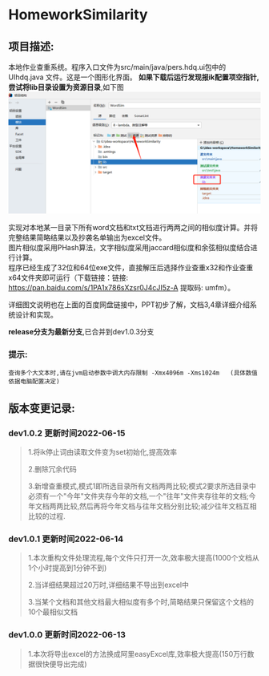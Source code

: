 # HomeworkSimilarity

## 项目描述:

本地作业查重系统。程序入口文件为src/main/java/pers.hdq.ui包中的UIhdq.java 文件。这是一个图形化界面。
**如果下载后运行发现报ik配置项空指针,尝试将lib目录设置为资源目录**,如下图
![img.png](img.png)

实现对本地某一目录下所有word文档和txt文档进行两两之间的相似度计算。并将完整结果简略结果以及抄袭名单输出为excel文件。  
图片相似度采用PHash算法，文字相似度采用jaccard相似度和余弦相似度结合进行计算。  
程序已经生成了32位和64位exe文件，直接解压后选择作业查重x32和作业查重x64文件夹即可运行（下载链接：链接: https://pan.baidu.com/s/1PA1x786sXzsr0J4cJI5z-A 提取码: umfm）。

详细图文说明也在上面的百度网盘链接中，PPT初步了解，文档3,4章详细介绍系统设计和实现。

**release分支为最新分支**,已合并到dev1.0.3分支

### 提示:

    查询多个大文本时,请在jvm启动参数中调大内存限制 -Xmx4096m -Xms1024m   (具体数值依据电脑配置决定)

## 版本变更记录:

### dev1.0.2 更新时间2022-06-15

> 1.将ik停止词由读取文件变为set初始化,提高效率
>
> 2.删除冗余代码
>
> 3.新增查重模式,模式1即所选目录所有文档两两比较;模式2要求所选目录中必须有一个"今年"文件夹存今年的文档,一个"往年"文件夹存往年的文档;今年文档两两比较,然后再将今年文档与往年文档分别比较;减少往年文档互相比较的过程.

### dev1.0.1 更新时间2022-06-14

> 1.本次重构文件处理流程,每个文件只打开一次,效率极大提高(1000个文档从1个小时提高到1分钟不到)
>
> 2.当详细结果超过20万时,详细结果不导出到excel中
>
> 3.当某个文档和其他文档最大相似度有多个时,简略结果只保留这个文档的10个最相似文档

### dev1.0.0 更新时间2022-06-13

> 1.本次将导出excel的方法换成阿里easyExcel库,效率极大提高(150万行数据很快便导出完成)

